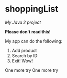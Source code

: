 # shoppingList
_My Java 2 project_

**Please don't read this!**

My app can do the following:

1. Add product
2. Search by ID
3. Exit! Wow!

One more try 
One more try